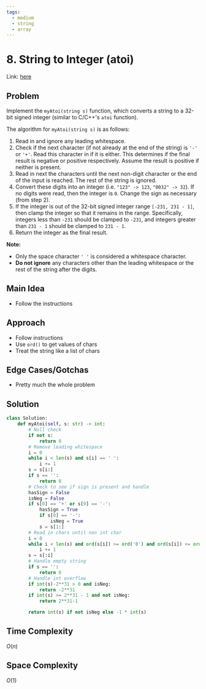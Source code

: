 ```yaml
---
tags:
  - medium
  - string
  - array
---
```

# 8. String to Integer (atoi)
Link: [here](https://leetcode.com/problems/string-to-integer-atoi/description/)
## Problem
Implement the `myAtoi(string s)` function, which converts a string to a 32-bit signed integer (similar to C/C++'s `atoi` function).

The algorithm for `myAtoi(string s)` is as follows:
1. Read in and ignore any leading whitespace.
2. Check if the next character (if not already at the end of the string) is `'-'` or `'+'`. Read this character in if it is either. This determines if the final result is negative or positive respectively. Assume the result is positive if neither is present.
3. Read in next the characters until the next non-digit character or the end of the input is reached. The rest of the string is ignored.
4. Convert these digits into an integer (i.e. `"123" -> 123`, `"0032" -> 32`). If no digits were read, then the integer is `0`. Change the sign as necessary (from step 2).
5. If the integer is out of the 32-bit signed integer range `[-231, 231 - 1]`, then clamp the integer so that it remains in the range. Specifically, integers less than `-231` should be clamped to `-231`, and integers greater than `231 - 1` should be clamped to `231 - 1`.
6. Return the integer as the final result.

**Note:**
- Only the space character `' '` is considered a whitespace character.
- **Do not ignore** any characters other than the leading whitespace or the rest of the string after the digits.
## Main Idea
- Follow the instructions
## Approach
- Follow instructions
- Use `ord()` to get values of chars
- Treat the string like a list of chars
## Edge Cases/Gotchas 
- Pretty much the whole problem
## Solution
```python 
class Solution:
    def myAtoi(self, s: str) -> int:
        # Null check
        if not s:
            return 0
        # Remove leading whitespace
        i = 0
        while i < len(s) and s[i] == ' ':
            i += 1
        s = s[i:]
        if s == '':
            return 0
        # Check to see if sign is present and handle
        hasSign = False
        isNeg = False
        if s[0] == '+' or s[0] == '-':
            hasSign = True
            if s[0] == '-':
                isNeg = True
            s = s[1:]
        # Read in chars until non int char
        i = 0
        while i < len(s) and ord(s[i]) >= ord('0') and ord(s[i]) <= ord('9'):
            i += 1
        s = s[:i]
        # Handle empty string
        if s == '':
            return 0
        # Handle int overflow
        if int(s)-2**31 > 0 and isNeg:
            return -2**31
        if int(s) >= 2**31 - 1 and not isNeg:
            return 2**31-1

        return int(s) if not isNeg else -1 * int(s)
```
## Time Complexity
$O(n)$
## Space Complexity
$O(1)$
